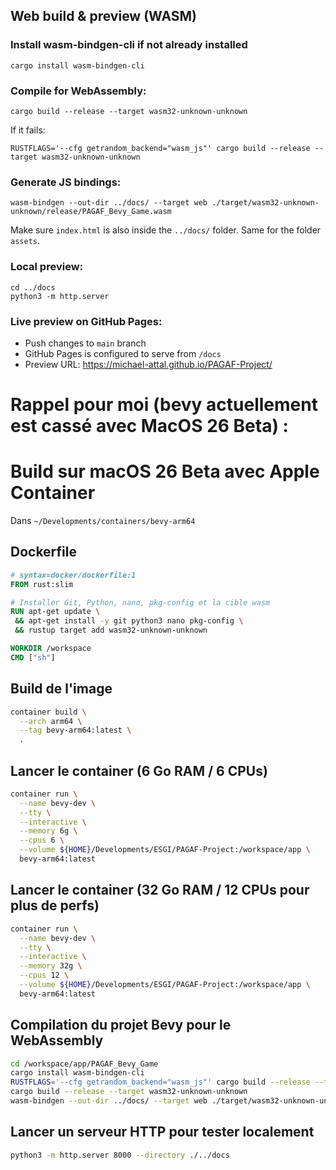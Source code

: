 ## Web build & preview (WASM)

### Install wasm-bindgen-cli if not already installed
```
cargo install wasm-bindgen-cli
```

### Compile for WebAssembly:
```
cargo build --release --target wasm32-unknown-unknown
```

If it fails:
```
RUSTFLAGS='--cfg getrandom_backend="wasm_js"' cargo build --release --target wasm32-unknown-unknown
```

### Generate JS bindings:
```
wasm-bindgen --out-dir ../docs/ --target web ./target/wasm32-unknown-unknown/release/PAGAF_Bevy_Game.wasm
```

Make sure `index.html` is also inside the `../docs/` folder.
Same for the folder `assets`.

### Local preview:
```
cd ../docs
python3 -m http.server
```

### Live preview on GitHub Pages:
- Push changes to `main` branch
- GitHub Pages is configured to serve from `/docs`
- Preview URL: https://michael-attal.github.io/PAGAF-Project/


# Rappel pour moi (bevy actuellement est cassé avec MacOS 26 Beta) :

# Build sur macOS 26 Beta avec Apple Container

Dans `~/Developments/containers/bevy-arm64`

## Dockerfile

```dockerfile
# syntax=docker/dockerfile:1
FROM rust:slim

# Installer Git, Python, nano, pkg-config et la cible wasm
RUN apt-get update \
 && apt-get install -y git python3 nano pkg-config \
 && rustup target add wasm32-unknown-unknown

WORKDIR /workspace
CMD ["sh"]
```

## Build de l'image

```bash
container build \
  --arch arm64 \
  --tag bevy-arm64:latest \
  .
```

## Lancer le container (6 Go RAM / 6 CPUs)

```bash
container run \
  --name bevy-dev \
  --tty \
  --interactive \
  --memory 6g \
  --cpus 6 \
  --volume ${HOME}/Developments/ESGI/PAGAF-Project:/workspace/app \
  bevy-arm64:latest
```

## Lancer le container (32 Go RAM / 12 CPUs pour plus de perfs)

```bash
container run \
  --name bevy-dev \
  --tty \
  --interactive \
  --memory 32g \
  --cpus 12 \
  --volume ${HOME}/Developments/ESGI/PAGAF-Project:/workspace/app \
  bevy-arm64:latest
```

## Compilation du projet Bevy pour le WebAssembly

```bash
cd /workspace/app/PAGAF_Bevy_Game
cargo install wasm-bindgen-cli
RUSTFLAGS='--cfg getrandom_backend="wasm_js"' cargo build --release --target wasm32-unknown-unknown
cargo build --release --target wasm32-unknown-unknown
wasm-bindgen --out-dir ../docs/ --target web ./target/wasm32-unknown-unknown/release/PAGAF_Bevy_Game.wasm
```

## Lancer un serveur HTTP pour tester localement

```bash
python3 -m http.server 8000 --directory ./../docs
```